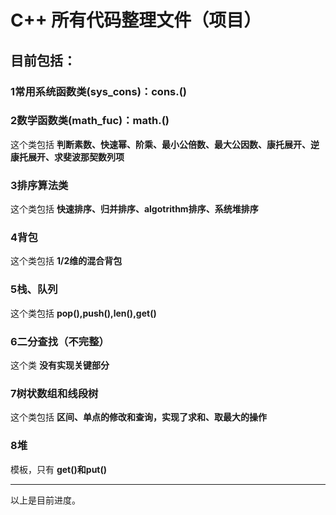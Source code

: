 # C++ 所有代码整理文件（项目）

## 目前包括：

### 1常用系统函数类(sys_cons)：cons.()

### 2数学函数类(math_fuc)：math.()

这个类包括 **判断素数、快速幂、阶乘、最小公倍数、最大公因数、康托展开、逆康托展开、求斐波那契数列项**

### 3排序算法类

这个类包括 **快速排序、归并排序、algotrithm排序、系统堆排序**

### 4背包

这个类包括 **1/2维的混合背包**

### 5栈、队列

这个类包括 **pop(),push(),len(),get()**

### 6二分查找（不完整）

这个类 **没有实现关键部分**

### 7树状数组和线段树

这个类包括 **区间、单点的修改和查询，实现了求和、取最大的操作**

### 8堆

模板，只有 **get()和put()**

---

以上是目前进度。